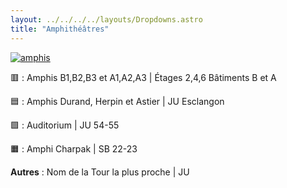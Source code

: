 ```yaml
---
layout: ../../../../layouts/Dropdowns.astro
title: "Amphithéâtres"
---
```

[![amphis](/assets/plans/amphitheatres.png)](/assets/plans/amphitheatres.png)

🟥 : Amphis B1,B2,B3 et A1,A2,A3 | Étages 2,4,6 Bâtiments B et A  

🟦 : Amphis Durand, Herpin et Astier | JU Esclangon  

🟩 : Auditorium | JU 54-55  

🟧 : Amphi Charpak | SB 22-23  

**Autres** : Nom de la Tour la plus proche | JU
